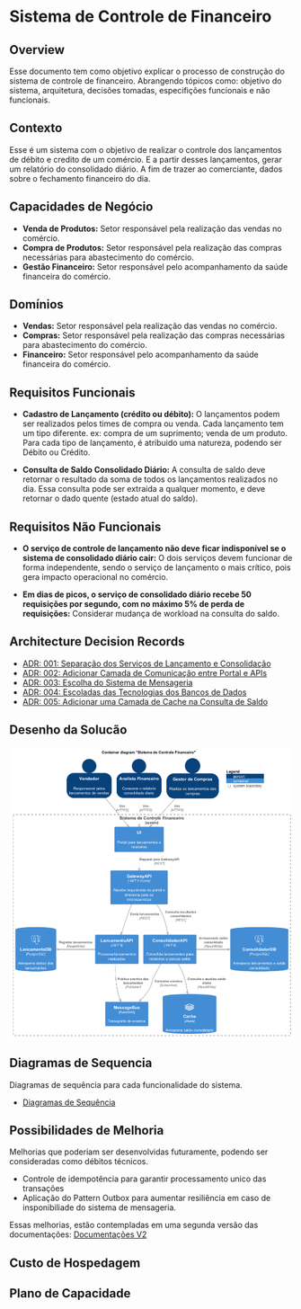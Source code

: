 # Sistema de Controle de Financeiro

## Overview

Esse documento tem como objetivo explicar o processo de construção do sistema de controle de financeiro. Abrangendo tópicos como: objetivo do sistema, arquitetura, decisões tomadas, especifições funcionais e não funcionais.

## Contexto

Esse é um sistema com o objetivo de realizar o controle dos lançamentos de débito e credito de um comércio. E a partir desses lançamentos, gerar um relatório do consolidado diário. A fim de trazer ao comerciante, dados sobre o fechamento financeiro do dia.

## Capacidades de Negócio

- **Venda de Produtos:** Setor responsável pela realização das vendas no comércio.
- **Compra de Produtos:** Setor responsável pela realização das compras necessárias para abastecimento do comércio.
- **Gestão Financeiro:** Setor responsável pelo acompanhamento da saúde financeira do comércio.

## Domínios

- **Vendas:** Setor responsável pela realização das vendas no comércio.
- **Compras:** Setor responsável pela realização das compras necessárias para abastecimento do comércio.
- **Financeiro:** Setor responsável pelo acompanhamento da saúde financeira do comércio.

## Requisitos Funcionais

- **Cadastro de Lançamento (crédito ou débito):** O lançamentos podem ser realizados pelos times de compra ou venda. Cada lançamento tem um tipo diferente. ex: compra de um suprimento; venda de um produto. Para cada tipo de lançamento, é atribuido uma natureza, podendo ser Débito ou Crédito.

- **Consulta de Saldo Consolidado Diário:** A consulta de saldo deve retornar o resultado da soma de todos os lançamentos realizados no dia. Essa consulta pode ser extraida a qualquer momento, e deve retornar o dado quente (estado atual do saldo).

## Requisitos Não Funcionais

- **O serviço de controle de lançamento não deve ficar indisponível se o sistema
de consolidado diário cair:** O dois serviços devem funcionar de forma independente, sendo o serviço de lançamento o mais crítico, pois gera impacto operacional no comércio.

- **Em dias de picos, o serviço de consolidado diário
recebe 50 requisições por segundo, com no máximo 5% de perda de
requisições:** Considerar mudança de workload na consulta do saldo. 

## Architecture Decision Records

- [ADR: 001: Separação dos Serviços de Lançamento e Consolidação](./docs/adrs/adr-001-separacao-dos-servicos.md)
- [ADR: 002: Adicionar Camada de Comunicação entre Portal e APIs](./docs/adrs/adr-002-inclusao-de-camada-portal-api.md)
- [ADR: 003: Escolha do Sistema de Mensageria](./docs/adrs/adr-003-escolha-messagebroker.md)
- [ADR: 004: Escoladas das Tecnologias dos Bancos de Dados](./docs/adrs/adr-004-escolha-bancos-de-dados.md)
- [ADR: 005: Adicionar uma Camada de Cache na Consulta de Saldo](./docs/adrs/adr-005-inclusao-cache.md)

## Desenho da Solucão

![Desenho Arquitetural](./docs/diagrams/v1/container-diagram.png)

## Diagramas de Sequencia

Diagramas de sequência para cada funcionalidade do sistema.

- [Diagramas de Sequência](./docs/diagrams/v1/sequence-diagrams.md#Fluxo)

## Possibilidades de Melhoria

Melhorias que poderiam ser desenvolvidas futuramente, podendo ser consideradas como débitos técnicos.

- Controle de idempotência para garantir processamento unico das transações
- Aplicação do Pattern Outbox para aumentar resiliência em caso de insponibiliade do sistema de mensageria.

Essas melhorias, estão contempladas em uma segunda versão das documentações:
[Documentações V2](./docs/diagrams/v2/diagramsv2.md)


## Custo de Hospedagem

## Plano de Capacidade